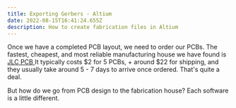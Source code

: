 ```yaml
---
title: Exporting Gerbers - Altium
date: 2022-08-15T16:41:24.655Z
description: How to create fabrication files in Altium
---
```

Once we have a completed PCB layout, we need to order our PCBs. The fastest, cheapest, and most reliable manufacturing house we have found is [JLC PCB ](https://jlcpcb.com/) It typically costs $2 for 5 PCBs, + around $22 for shipping, and they usually take around 5 - 7 days to arrive once ordered. That's quite a deal. 

But how do we go from PCB design to the fabrication house? Each software is a little different.